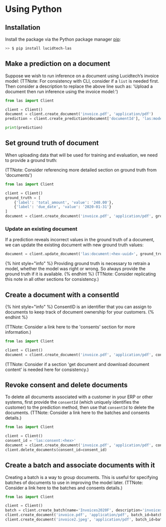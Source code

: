 # Using Python

## Installation

Install the package via the Python package manager [pip](https://pip.pypa.io/en/stable/):

```bash
>> $ pip install lucidtech-las
```

## Make a prediction on a document

Suppose we wish to run inference on a document using Lucidtech’s invoice model:
(TTNote: For consistency with CLI, consider if a `list` is needed first. Then consider a description to replace the above line such as: 'Upload a document then run inference using the invoice model:')

```python
from las import Client

client = Client()
document = client.create_document('invoice.pdf', 'application/pdf')
prediction = client.create_prediction(document['documentId'], 'las:model:<hex>')

print(prediction)
```

## Set ground truth of document

When uploading data that will be used for training and evaluation, we need to provide a ground truth:

(TTNote: Consider referencing more detailed section on ground truth from 'documents')

```python
from las import Client

client = Client()
ground_truth = [
    {'label': 'total_amount', 'value': '240.00'},
    {'label': 'due_date', 'value': '2020-01-31'}
]
document = client.create_document('invoice.pdf', 'application/pdf', ground_truth=ground_truth)
```

### Update an existing document
If a prediction reveals incorrect values in the ground truth of a document, 
we can update the existing document with new ground truth values:
```python
document = client.update_document('las:document:<hex-uuid>', ground_truth=ground_truth)
```

{% hint style="info" %}
Providing ground truth is necessary to retrain a model, whether the model was right or wrong. So always provide 
the ground truth if it is available.
{% endhint %}
(TTNote: Consider replicating this note in all other sections for consistency.)

## Create a document with a consentId

{% hint style="info" %}
ConsentID is an identifier that you can assign to documents to keep track of document ownership for your customers.
{% endhint %}

(TTNote: Consider a link here to the 'consents' section for more information.)

```python
from las import Client

client = Client()
document = client.create_document('invoice.pdf', 'application/pdf', consent_id='las:consent:<hex>')
```

(TTNote: Consider if a section 'get document and download document content' is needed here for consistency.)

## Revoke consent and delete documents

To delete all documents associated with a customer in your ERP or other systems, first provide the `consentId` (which uniquely identifies the customer) to the prediction method, then use that `consentId` to delete the documents.
(TTNote: Consider a link here to the batches and consents details.)

```python
from las import Client

client = Client()
consent_id = 'las:consent:<hex>'
document = client.create_document('invoice.pdf', 'application/pdf', consent_id=consent_id)
client.delete_documents(consent_id=consent_id)
```

## Create a batch and associate documents with it

Creating a batch is a way to group documents. This is useful for specifying batches of documents to use in improving the
model later.
(TTNote: Consider a link here to the batches and consents details.)

```python
from las import Client

client = Client()
batch = client.create_batch(name='Invoices2020F', description='invoices from fall 2020')
client.create_document('invoice.pdf', 'application/pdf', batch_id=batch['batchId'])
client.create_document('invoice2.jpeg', 'application/pdf', batch_id=batch['batchId'])
```

